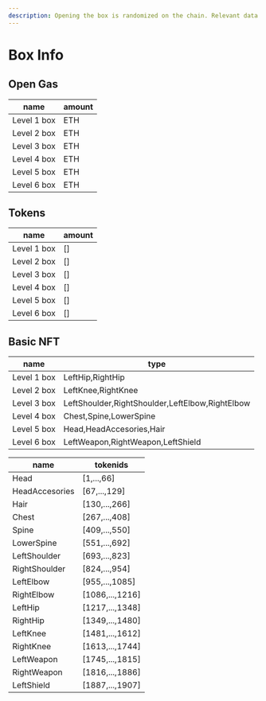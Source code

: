 ```yaml
---
description: Opening the box is randomized on the chain. Relevant data is listed below.
---
```


# Box Info

## Open Gas

| name        | amount |
| ----------- | ------ |
| Level 1 box |  ETH   |
| Level 2 box |  ETH   |
| Level 3 box |  ETH   |
| Level 4 box |  ETH   |
| Level 5 box |  ETH   |
| Level 6 box |  ETH   |

## Tokens

| name        | amount |
| ----------- | ------ |
| Level 1 box | \[]    |
| Level 2 box | \[]    |
| Level 3 box | \[]    |
| Level 4 box | \[]    |
| Level 5 box | \[]    |
| Level 6 box | \[]    |

## Basic NFT

| name        | type                                            |
| ----------- | ----------------------------------------------- |
| Level 1 box | LeftHip,RightHip                                |
| Level 2 box | LeftKnee,RightKnee                              |
| Level 3 box | LeftShoulder,RightShoulder,LeftElbow,RightElbow |
| Level 4 box | Chest,Spine,LowerSpine                          |
| Level 5 box | Head,HeadAccesories,Hair                        |
| Level 6 box | LeftWeapon,RightWeapon,LeftShield               |

| name           | tokenids         |
| -------------- | ---------------- |
| Head           | \[1,...,66]      |
| HeadAccesories | \[67,...,129]    |
| Hair           | \[130,...,266]   |
| Chest          | \[267,...,408]   |
| Spine          | \[409,...,550]   |
| LowerSpine     | \[551,...,692]   |
| LeftShoulder   | \[693,...,823]   |
| RightShoulder  | \[824,...,954]   |
| LeftElbow      | \[955,...,1085]  |
| RightElbow     | \[1086,...,1216] |
| LeftHip        | \[1217,...,1348] |
| RightHip       | \[1349,...,1480] |
| LeftKnee       | \[1481,...,1612] |
| RightKnee      | \[1613,...,1744] |
| LeftWeapon     | \[1745,...,1815] |
| RightWeapon    | \[1816,...,1886] |
| LeftShield     | \[1887,...,1907] |

